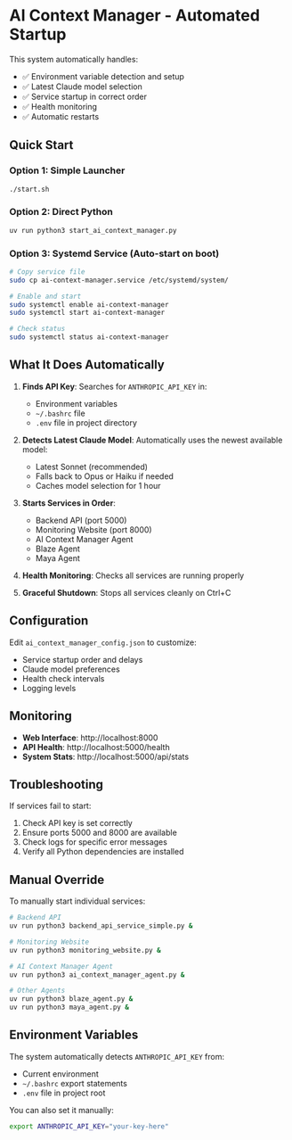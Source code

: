 # AI Context Manager - Automated Startup

This system automatically handles:
- ✅ Environment variable detection and setup
- ✅ Latest Claude model selection
- ✅ Service startup in correct order
- ✅ Health monitoring
- ✅ Automatic restarts

## Quick Start

### Option 1: Simple Launcher
```bash
./start.sh
```

### Option 2: Direct Python
```bash
uv run python3 start_ai_context_manager.py
```

### Option 3: Systemd Service (Auto-start on boot)
```bash
# Copy service file
sudo cp ai-context-manager.service /etc/systemd/system/

# Enable and start
sudo systemctl enable ai-context-manager
sudo systemctl start ai-context-manager

# Check status
sudo systemctl status ai-context-manager
```

## What It Does Automatically

1. **Finds API Key**: Searches for `ANTHROPIC_API_KEY` in:
   - Environment variables
   - `~/.bashrc` file
   - `.env` file in project directory

2. **Detects Latest Claude Model**: Automatically uses the newest available model:
   - Latest Sonnet (recommended)
   - Falls back to Opus or Haiku if needed
   - Caches model selection for 1 hour

3. **Starts Services in Order**:
   - Backend API (port 5000)
   - Monitoring Website (port 8000)
   - AI Context Manager Agent
   - Blaze Agent
   - Maya Agent

4. **Health Monitoring**: Checks all services are running properly

5. **Graceful Shutdown**: Stops all services cleanly on Ctrl+C

## Configuration

Edit `ai_context_manager_config.json` to customize:
- Service startup order and delays
- Claude model preferences
- Health check intervals
- Logging levels

## Monitoring

- **Web Interface**: http://localhost:8000
- **API Health**: http://localhost:5000/health
- **System Stats**: http://localhost:5000/api/stats

## Troubleshooting

If services fail to start:
1. Check API key is set correctly
2. Ensure ports 5000 and 8000 are available
3. Check logs for specific error messages
4. Verify all Python dependencies are installed

## Manual Override

To manually start individual services:
```bash
# Backend API
uv run python3 backend_api_service_simple.py &

# Monitoring Website  
uv run python3 monitoring_website.py &

# AI Context Manager Agent
uv run python3 ai_context_manager_agent.py &

# Other Agents
uv run python3 blaze_agent.py &
uv run python3 maya_agent.py &
```

## Environment Variables

The system automatically detects `ANTHROPIC_API_KEY` from:
- Current environment
- `~/.bashrc` export statements
- `.env` file in project root

You can also set it manually:
```bash
export ANTHROPIC_API_KEY="your-key-here"
```
